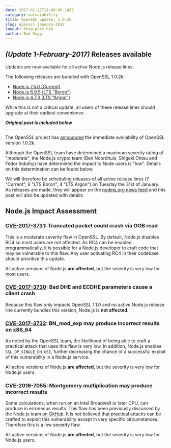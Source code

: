 ```yaml
---
date: 2017-01-27T11:49:06.146Z
category: vulnerability
title: OpenSSL update, 1.0.2k
slug: openssl-january-2017
layout: blog-post.hbs
author: Rod Vagg
---
```


## _(Update 1-February-2017)_ Releases available

Updates are now available for all active Node.js release lines.

The following releases are bundled with OpenSSL 1.0.2k:

* [Node.js 7.5.0 (Current)](https://nodejs.org/en/blog/release/v7.5.0/)
* [Node.js 6.9.5 (LTS "Boron")](https://nodejs.org/en/blog/release/v6.9.5/)
* [Node.js 4.7.3 (LTS "Argon")](https://nodejs.org/en/blog/release/v4.7.3/)

While this is not a critical update, all users of these release lines should upgrade at their earliest convenience.

***Original post is included below***

---

The OpenSSL project has [announced](https://mta.openssl.org/pipermail/openssl-announce/2017-January/000092.html) the immediate availability of OpenSSL version 1.0.2k.

Although the OpenSSL team have determined a maximum severity rating of "moderate", the Node.js crypto team (Ben Noordhuis, Shigeki Ohtsu and Fedor Indutny) have determined the impact to Node users is "low". Details on this determination can be found below.

We will therefore be scheduling releases of all active release lines (7 "Current", 6 "LTS Boron", 4 "LTS Argon") on Tuesday the 31st of January. As releases are made, they will appear on the [nodejs.org news feed](https://nodejs.org/en/blog/) and this post will also be updated with details.

## Node.js Impact Assessment

### [CVE-2017-3731](https://www.openssl.org/news/vulnerabilities.html#2017-3731): Truncated packet could crash via OOB read

This is a moderate severity flaw in OpenSSL. By default, Node.js disables RC4 so most users are not affected. As RC4 can be enabled programmatically, it is possible for a Node.js developer to craft code that may be vulnerable to this flaw. Any user activating RC4 in their codebase should prioritise this update.

All active versions of Node.js **are affected**, but the severity is very low for most users.

### [CVE-2017-3730](https://www.openssl.org/news/vulnerabilities.html#2017-3730): Bad DHE and ECDHE parameters cause a client crash

Because this flaw only impacts OpenSSL 1.1.0 and no active Node.js release line currently bundles this version, Node.js is **not affected**.

### [CVE-2017-3732](https://www.openssl.org/news/vulnerabilities.html#2017-3732): BN_mod_exp may produce incorrect results on x86_64

As noted by the OpenSSL team, the likelihood of being able to craft a practical attack that uses this flaw is very low. In addition, Node.js enables `SSL_OP_SINGLE_DH_USE`, further decreasing the chance of a successful exploit of this vulnerability in a Node.js service.

All active versions of Node.js **are affected**, but the severity is very low for Node.js users.

### [CVE-2016-7055](https://www.openssl.org/news/vulnerabilities.html#2016-7055): Montgomery multiplication may produce incorrect results

Some calculations, when run on an Intel Broadwell or later CPU, can produce in erroneous results. This flaw has been previously discussed by the Node.js team [on GitHub](https://github.com/nodejs/node/issues/9594). It is not believed that practical attacks can be crafted to exploit this vulnerability except in very specific circumstances. Therefore this is a low severity flaw.

All active versions of Node.js **are affected**, but the severity is very low for Node.js users.
